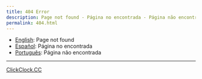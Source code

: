 ```yaml
---
title: 404 Error
description: Page not found - Página no encontrada - Página não encontrada
permalink: 404.html
---
```


- [English](https://ww.clickclock.cc/eng/): Page not found 
- [Español](https://ww.clickclock.cc/spa/): Página no encontrada
- [Português](https://ww.clickclock.cc/por/): Página não encontrada

---

[ClickClock.CC](https://ww.clickclock.cc/)

